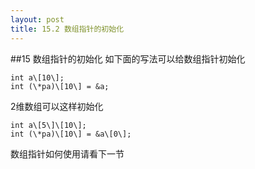 ```yaml
---
layout: post
title: 15.2 数组指针的初始化 
---
```

##15 数组指针的初始化
如下面的写法可以给数组指针初始化

	int a\[10\];
	int (\*pa)\[10\] = &a;
2维数组可以这样初始化

	int a\[5\]\[10\];
	int (\*pa)\[10\] = &a\[0\];
数组指针如何使用请看下一节


